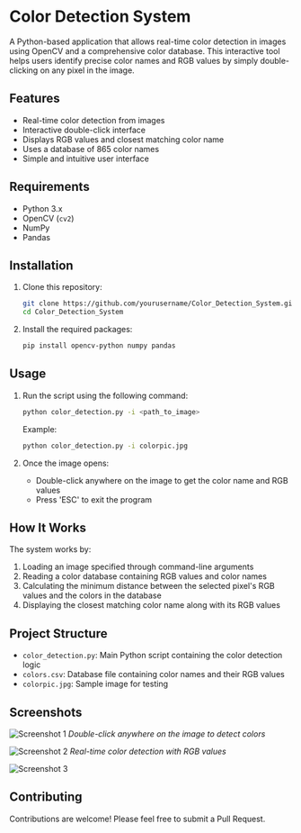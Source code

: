 # Color Detection System

A Python-based application that allows real-time color detection in images using OpenCV and a comprehensive color database. This interactive tool helps users identify precise color names and RGB values by simply double-clicking on any pixel in the image.

## Features

- Real-time color detection from images
- Interactive double-click interface
- Displays RGB values and closest matching color name
- Uses a database of 865 color names
- Simple and intuitive user interface

## Requirements

- Python 3.x
- OpenCV (`cv2`)
- NumPy
- Pandas

## Installation

1. Clone this repository:
   ```bash
   git clone https://github.com/yourusername/Color_Detection_System.git
   cd Color_Detection_System
   ```

2. Install the required packages:
   ```bash
   pip install opencv-python numpy pandas
   ```

## Usage

1. Run the script using the following command:
   ```bash
   python color_detection.py -i <path_to_image>
   ```
   Example:
   ```bash
   python color_detection.py -i colorpic.jpg
   ```

2. Once the image opens:
   - Double-click anywhere on the image to get the color name and RGB values
   - Press 'ESC' to exit the program

## How It Works

The system works by:
1. Loading an image specified through command-line arguments
2. Reading a color database containing RGB values and color names
3. Calculating the minimum distance between the selected pixel's RGB values and the colors in the database
4. Displaying the closest matching color name along with its RGB values

## Project Structure

- `color_detection.py`: Main Python script containing the color detection logic
- `colors.csv`: Database file containing color names and their RGB values
- `colorpic.jpg`: Sample image for testing

## Screenshots

![Screenshot 1](https://github.com/ayus1234/Color_Detection_System/assets/107507481/e0e9659d-34c6-487c-963f-b018c10a76fe)
*Double-click anywhere on the image to detect colors*

![Screenshot 2](https://github.com/ayus1234/Color_Detection_System/assets/107507481/4cfe1453-5dd1-4d14-95ef-142d949a8f0d)
*Real-time color detection with RGB values*

![Screenshot 3](https://github.com/ayus1234/Color_Detection_System/assets/107507481/c7e8d527-39af-4482-a803-b366b28b8705)


## Contributing

Contributions are welcome! Please feel free to submit a Pull Request.

